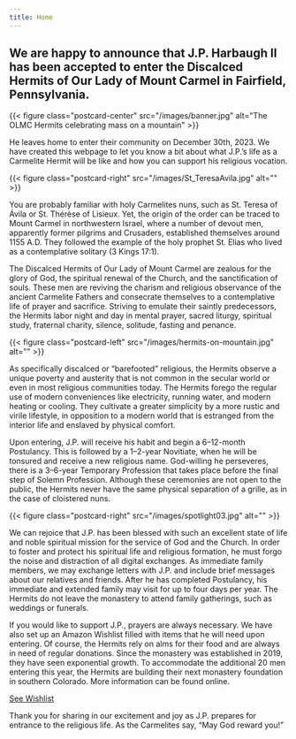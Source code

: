 ```yaml
---
title: Home
---
```


## We are happy to announce that J.P. Harbaugh II has been accepted to enter the Discalced Hermits of Our Lady of Mount Carmel in Fairfield, Pennsylvania.

{{< figure class="postcard-center" src="/images/banner.jpg" alt="The OLMC Hermits celebrating mass on a mountain" >}}

He leaves home to enter their community on December 30th, 2023. We have created this webpage to let you know a bit about what J.P.’s life as a Carmelite Hermit will be like and how you can support his religious vocation.

{{< figure class="postcard-right" src="/images/St_TeresaAvila.jpg" alt="" >}}

You are probably familiar with holy Carmelites nuns, such as St. Teresa of Ávila or St. Thérèse of Lisieux. Yet, the origin of the order can be traced to Mount Carmel in northwestern Israel, where a number of devout men, apparently former pilgrims and Crusaders, established themselves around 1155 A.D. They followed the example of the holy prophet St. Elias who lived as a contemplative solitary (3 Kings 17:1).

The Discalced Hermits of Our Lady of Mount Carmel are zealous for the glory of God, the spiritual renewal of the Church, and the sanctification of souls. These men are reviving the charism and religious observance of the ancient Carmelite Fathers and consecrate themselves to a contemplative life of prayer and sacrifice. Striving to emulate their saintly predecessors, the Hermits labor night and day in mental prayer, sacred liturgy, spiritual study, fraternal charity, silence, solitude, fasting and penance.

{{< figure class="postcard-left" src="/images/hermits-on-mountain.jpg" alt="" >}}

As specifically discalced or “barefooted” religious, the Hermits observe a unique poverty and austerity that is not common in the secular world or even in most religious communities today. The Hermits forego the regular use of modern conveniences like electricity, running water, and modern heating or cooling. They cultivate a greater simplicity by a more rustic and virile lifestyle, in opposition to a modern world that is estranged from the interior life and enslaved by physical comfort.

Upon entering, J.P. will receive his habit and begin a 6–12-month Postulancy. This is followed by a 1–2-year Novitiate, when he will be tonsured and receive a new religious name. God-willing he perseveres, there is a 3–6-year Temporary Profession that takes place before the final step of Solemn Profession. Although these ceremonies are not open to the public, the Hermits never have the same physical separation of a grille, as in the case of cloistered nuns.

{{< figure class="postcard-right" src="/images/spotlight03.jpg" alt="" >}}

We can rejoice that J.P. has been blessed with such an excellent state of life and noble spiritual mission for the service of God and the Church. In order to foster and protect his spiritual life and religious formation, he must forgo the noise and distraction of all digital exchanges.  As immediate family members, we may exchange letters with J.P. and include brief messages about our relatives and friends.  After he has completed Postulancy, his immediate and extended family may visit for up to four days per year.  The Hermits do not leave the monastery to attend family gatherings, such as weddings or funerals. 

If you would like to support J.P., prayers are always necessary. We have also set up an Amazon Wishlist filled with items that he will need upon entering.  Of course, the Hermits rely on alms for their food and are always in need of regular donations.  Since the monastery was established in 2019, they have seen exponential growth.  To accommodate the additional 20 men entering this year, the Hermits are building their next monastery foundation in southern Colorado. More information can be found online.

[See Wishlist](https://wishlist.com/l/dzjqMJ)

Thank you for sharing in our excitement and joy as J.P. prepares for entrance to the religious life.
As the Carmelites say, “May God reward you!”